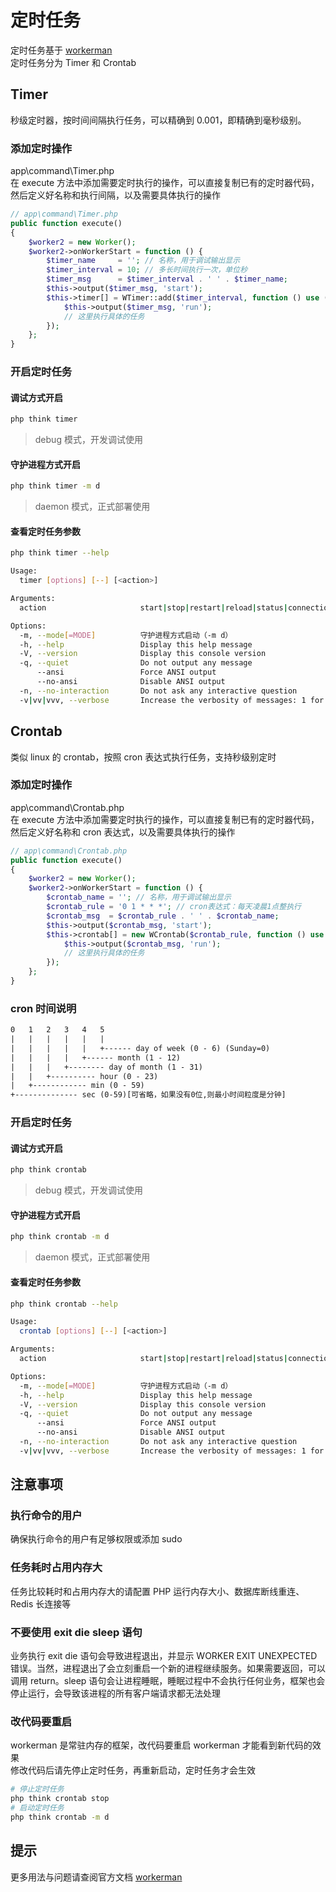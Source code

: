 # 定时任务

定时任务基于 [workerman](https://www.workerman.net/)  
定时任务分为 Timer 和 Crontab

## Timer

秒级定时器，按时间间隔执行任务，可以精确到 0.001，即精确到毫秒级别。

### 添加定时操作

app\command\Timer.php  
在 execute 方法中添加需要定时执行的操作，可以直接复制已有的定时器代码，然后定义好名称和执行间隔，以及需要具体执行的操作

```php
// app\command\Timer.php
public function execute()
{
    $worker2 = new Worker();
    $worker2->onWorkerStart = function () {
        $timer_name     = ''; // 名称，用于调试输出显示
        $timer_interval = 10; // 多长时间执行一次，单位秒
        $timer_msg      = $timer_interval . ' ' . $timer_name;
        $this->output($timer_msg, 'start');
        $this->timer[] = WTimer::add($timer_interval, function () use ($timer_msg) {
            $this->output($timer_msg, 'run');
            // 这里执行具体的任务
        });
    };
}
```

### 开启定时任务

#### 调试方式开启

```bash
php think timer
```

> debug 模式，开发调试使用

#### 守护进程方式开启

```bash
php think timer -m d
```

> daemon 模式，正式部署使用

#### 查看定时任务参数

```bash
php think timer --help
```

```bash
Usage:
  timer [options] [--] [<action>]

Arguments:
  action                     start|stop|restart|reload|status|connections [default: "start"]

Options:
  -m, --mode[=MODE]          守护进程方式启动（-m d）
  -h, --help                 Display this help message
  -V, --version              Display this console version
  -q, --quiet                Do not output any message
      --ansi                 Force ANSI output
      --no-ansi              Disable ANSI output
  -n, --no-interaction       Do not ask any interactive question
  -v|vv|vvv, --verbose       Increase the verbosity of messages: 1 for normal output, 2 for more verbose output and 3 for debug
```

## Crontab

类似 linux 的 crontab，按照 cron 表达式执行任务，支持秒级别定时

### 添加定时操作

app\command\Crontab.php  
在 execute 方法中添加需要定时执行的操作，可以直接复制已有的定时器代码，然后定义好名称和 cron 表达式，以及需要具体执行的操作

```php
// app\command\Crontab.php
public function execute()
{
    $worker2 = new Worker();
    $worker2->onWorkerStart = function () {
        $crontab_name = ''; // 名称，用于调试输出显示
        $crontab_rule = '0 1 * * *'; // cron表达式：每天凌晨1点整执行
        $crontab_msg  = $crontab_rule . ' ' . $crontab_name;
        $this->output($crontab_msg, 'start');
        $this->crontab[] = new WCrontab($crontab_rule, function () use ($crontab_msg) {
            $this->output($crontab_msg, 'run');
            // 这里执行具体的任务
        });
    };
}
```

### cron 时间说明

```txt
0   1   2   3   4   5
|   |   |   |   |   |
|   |   |   |   |   +------ day of week (0 - 6) (Sunday=0)
|   |   |   |   +------ month (1 - 12)
|   |   |   +-------- day of month (1 - 31)
|   |   +---------- hour (0 - 23)
|   +------------ min (0 - 59)
+-------------- sec (0-59)[可省略，如果没有0位,则最小时间粒度是分钟]
```

### 开启定时任务

#### 调试方式开启

```bash
php think crontab
```

> debug 模式，开发调试使用

#### 守护进程方式开启

```bash
php think crontab -m d
```

> daemon 模式，正式部署使用

#### 查看定时任务参数

```bash
php think crontab --help
```

```bash
Usage:
  crontab [options] [--] [<action>]

Arguments:
  action                     start|stop|restart|reload|status|connections [default: "start"]

Options:
  -m, --mode[=MODE]          守护进程方式启动（-m d）
  -h, --help                 Display this help message
  -V, --version              Display this console version
  -q, --quiet                Do not output any message
      --ansi                 Force ANSI output
      --no-ansi              Disable ANSI output
  -n, --no-interaction       Do not ask any interactive question
  -v|vv|vvv, --verbose       Increase the verbosity of messages: 1 for normal output, 2 for more verbose output and 3 for debug
```

## 注意事项

### 执行命令的用户

确保执行命令的用户有足够权限或添加 sudo

### 任务耗时占用内存大

任务比较耗时和占用内存大的请配置 PHP 运行内存大小、数据库断线重连、Redis 长连接等

### 不要使用 exit die sleep 语句

业务执行 exit die 语句会导致进程退出，并显示 WORKER EXIT UNEXPECTED 错误。当然，进程退出了会立刻重启一个新的进程继续服务。如果需要返回，可以调用 return。sleep 语句会让进程睡眠，睡眠过程中不会执行任何业务，框架也会停止运行，会导致该进程的所有客户端请求都无法处理

### 改代码要重启

workerman 是常驻内存的框架，改代码要重启 workerman 才能看到新代码的效果  
修改代码后请先停止定时任务，再重新启动，定时任务才会生效

```bash
# 停止定时任务
php think crontab stop
# 启动定时任务
php think crontab -m d
```

## 提示

更多用法与问题请查阅官方文档 [workerman](https://www.workerman.net)
